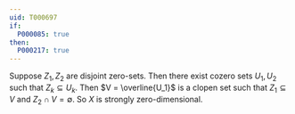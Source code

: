 ```yaml
---
uid: T000697
if:
  P000085: true
then:
  P000217: true
---
```


Suppose $Z_1, Z_2$ are disjoint zero-sets. Then there exist cozero sets $U_1, U_2$ such that $Z_k\subseteq U_k$. Then $V = \overline{U_1}$ is a clopen set such that $Z_1\subseteq V$ and $Z_2\cap V = \emptyset$. So $X$ is strongly zero-dimensional.
